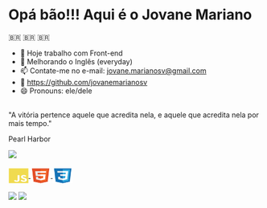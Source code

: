  # Opá bão!!! Aqui é o Jovane Mariano

&#x1F1E7;&#x1F1F7; &#x1F1E7;&#x1F1F7; &#x1F1E7;&#x1F1F7;
- 🔭 Hoje trabalho com Front-end
- 🌱 Melhorando o Inglês (everyday)
- 📫 Contate-me no e-mail: jovane.marianosv@gmail.com
- 💬 https://github.com/jovanemarianosv
- 😄 Pronouns: ele/dele
<br>
"A vitória pertence aquele que acredita nela, e aquele que acredita nela por mais tempo."

Pearl Harbor

<div>
  <a href="https://github.com/jovanemarianosv">
  <img height="180em" src="https://github-readme-stats.vercel.app/api?username=jovanemarianosv&show_icons=true&theme=dark&include_all_commits=true&count_private=true"/>
</div>

 <div style="display: inline_block"><br>
  <img align="center" alt="Rafa-Js" height="30" width="40" src="https://raw.githubusercontent.com/devicons/devicon/master/icons/javascript/javascript-plain.svg">
  <img align="center" alt="Rafa-HTML" height="30" width="40" src="https://raw.githubusercontent.com/devicons/devicon/master/icons/html5/html5-original.svg">
  <img align="center" alt="Rafa-CSS" height="30" width="40" src="https://raw.githubusercontent.com/devicons/devicon/master/icons/css3/css3-original.svg">
 
</div>
 <br>
 <div>
  <a href="https://www.youtube.com/channel/UCv5_U48FN0T4oNT_S-CgQgA" target="_blank"><img src="https://img.shields.io/badge/YouTube-FF0000?style=for-the-badge&logo=youtube&logoColor=white" target="_blank"></a>
  <a href="https://www.linkedin.com/in/jovanemarianosv" target="_blank"><img src="https://img.shields.io/badge/-LinkedIn-%230077B5?style=for-the-badge&logo=linkedin&logoColor=white" target="_blank"></a>   
</div>
